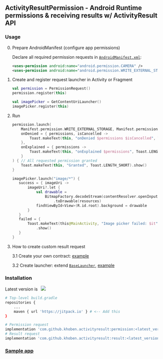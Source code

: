 ## ActivityResultPermission - Android Runtime permissions & receiving results w/ ActivityResult API
### Usage

0. Prepare AndroidManifest (configure app permissions)

    Declare all required permission requests in [`AndroidManifest.xml`](app/src/main/AndroidManifest.xml):
    ```xml
    <uses-permission android:name="android.permission.CAMERA" />
    <uses-permission android:name="android.permission.WRITE_EXTERNAL_STORAGE" />
    ```
1. Create and register request launcher in Activity or Fragment

    ```kotlin
   val permission = PermissionRequest()
   permission.register(this)
   
   val imagePicker = GetContentUriLauncher()
   imagePicker.register(this)
    ```
2. Run

    ```kotlin
    permission.launch(
        Manifest.permission.WRITE_EXTERNAL_STORAGE, Manifest.permission.CAMERA,
        onDenied = { permissions, isCancelled ->
            Toast.makeText(this, "onDenied $permissions $isCancelled", Toast.LENGTH_SHORT).show()
        },
        onExplained = { permissions ->
            Toast.makeText(this, "onExplained $permissions", Toast.LENGTH_SHORT).show()
        }
    ) { // All requested permission granted
        Toast.makeText(this, "Granted", Toast.LENGTH_SHORT).show()
    }
   
   imagePicker.launch("image/*") {
       success = { imageUri ->
           imageUri?.let {
               val drawable =
                   BitmapFactory.decodeStream(contentResolver.openInputStream(it))
                       .toDrawable(resources)
               findViewById<View>(R.id.root).background = drawable
           }
       }
       failed = {
           Toast.makeText(this@MainActivity, "Image picker failed: $it", Toast.LENGTH_LONG)
               .show()
       }
   }
    ```
3. How to create custom result request

    3.1 Create your own contract: [example](arresult/src/main/java/io/github/khoben/arresult/contract/TakeVideoUriContract.kt)
    
    3.2 Create launcher: extend [`BaseLauncher`](arresult/src/main/java/io/github/khoben/arresult/launcher/BaseLauncher.kt), [example](arresult/src/main/java/io/github/khoben/arresult/launcher/GetContentUriLauncher.kt)
### Installation
Latest version is⠀[![](https://jitpack.io/v/khoben/activityresult.svg)](https://jitpack.io/#khoben/activityresult)
```bash
# Top-level build.gradle
repositories {
    ...
    maven { url 'https://jitpack.io' } # <-- Add this
}
```
```bash
# Permission request
implementation 'com.github.khoben.activityresult:permission:<latest_version>'
# Result request
implementation 'com.github.khoben.activityresult:result:<latest_version>'
```

### [Sample app](app/src/main/java/io/github/khoben/sample/MainActivity.kt)
